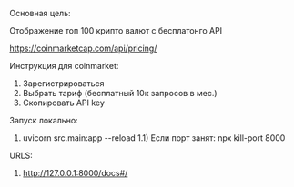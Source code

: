 Основная цель:

Отображение топ 100 крипто валют с бесплатонго API

https://coinmarketcap.com/api/pricing/


Инструкция для coinmarket:
1) Зарегистрироваться
2) Выбрать тариф (бесплатный 10к запросов в мес.)
3) Скопировать API key

Запуск локально:
1) uvicorn src.main:app --reload
1.1) Если порт занят: npx kill-port 8000


URLS:

1) http://127.0.0.1:8000/docs#/